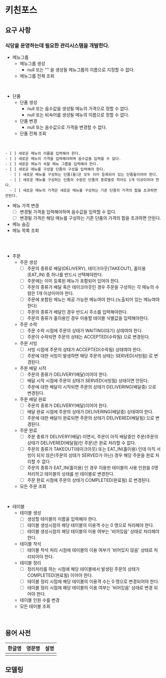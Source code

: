 # 키친포스

## 요구 사항

### 식당을 운영하는데 필요한 관리시스템을 개발한다.

- 메뉴그룹
  - 메뉴그룹 생성
    - null 또는 "" 을 생성될 메뉴그룹의 이름으로 지정할 수 없다.
  - 메뉴그룹 전체 조회

<br>

- 단품
  - 단품 생성
    - null 또는 음수값을 생성될 메뉴의 가격으로 정할 수 없다.
    - null 또는 비속어를 생성될 메뉴의 이름으로 정할 수 없다.
  - 단품 변경
    - null 또는 음수값으로 가격을 변경할 수 없다.
  - 단품 전체 조회

<br>

    - [ ] 새로운 메뉴의 이름을 입력해야 한다.
    - [ ] 새로운 메뉴의 가격을 입력해야하며 음수값을 입력할 수 없다.
    - [ ] 새로운 메뉴가 속할 메뉴 그룹을 입력해야 한다.
    - [ ] 새로운 메뉴를 구성할 단품의 구성을 입력해야 한다.
      - [ ] 새로운 메뉴를 구성하는 단품(들)은 모두 이미 등록되어 있는 단품들이어야 한다.
      - [ ] 새로운 메뉴를 구성하는 단품의 수량은 단품의 종류별로 적어도 1개 이상이어야 한다.
      - [ ] 새로운 메뉴의 가격은 새로운 메뉴를 구성하는 기존 단품의 가격의 합을 초과하면 안된다.
  - 메뉴 가격 변경 
    - [ ] 변경될 가격을 입력해야하며 음수값을 입력할 수 없다.
    - [ ] 변경될 가격은 해당 메뉴를 구성하는 기존 단품의 가격의 합을 초과하면 안된다.
  - 메뉴 숨김
  - 메뉴 목록 조회

<br>

<br>

- 주문
    - 주문 생성 
      - [ ] 주문의 종류로 배달(DELIVERY), 테이크아웃(TAKEOUT), 홀이용(EAT_IN) 중 하나를 반드시 선택해야한다. 
      - [ ] 주문에는 이미 등록된 메뉴가 포함되어 있어야 한다.
      - [ ] 주문의 종류가 배달 혹은 테이크아웃인 경우 주문을 구성하는 각 메뉴의 수량은 1개 이상이어야 한다.   
      - [ ] 주문에 포함된 메뉴는 제공 가능한 메뉴여야 한다.(노출되어 있는 메뉴여야 한다)
      - [ ] 주문의 종류가 배달인 경우 반드시 주소를 입력해야한다. 
      - [ ] 주문의 종류가 홀이용인 경우 이용할 테이블 식별값을 입력해야한다.
    - 주문 수락
      - [ ] 주문 수락 시점에 주문의 상태가 WAITING(대기) 상태여야 한다.
      - [ ] 주문이 수락되면 주문의 상태는 ACCEPTED(수락됨) 으로 변경된다.
    - 주문 서빙
      - [ ] 서빙 시점에 주문의 상태가 ACCEPTED(수락됨) 상태여야 한다.
      - [ ] 주문에 대한 서빙이 발생하면 해당 주문의 상태는 SERVED(서빙됨) 로 변경된다.
    - 주분 배달 시작
      - [ ] 주문의 종류가 DELIVERY(배달)이어야 한다.
      - [ ] 배달 시작 시점에 주문의 상태가 SERVED(서빙됨) 상태이면 안된다.
      - [ ] 주문에 대한 배달이 시작되면 주문의 상태가 DELIVERING(배달중) 으로 변경된다.
    - 주문 배달 완료
      - [ ] 주문의 종류가 DELIVERY(배달)이어야 한다.
      - [ ] 배달 완료 시점에 주문의 상태가 DELIVERING(배달중) 상태여야 한다.
      - [ ] 주문에 대한 배달이 완료되면 주문의 상태가 DELIVERED(배달됨) 으로 변경된다.
    - 주문 완료
      - [ ] 주문 종류가 DELIVERY(배달) 이면서, 주문이 아직 배달중인 주문(주문의 상태가 DELIVERED(배달됨)인 주문)은 완료 처리할 수 없다.
      - [ ] 주문의 종류가 TAKEOUT(테이크아웃) 또는 EAT_IN(홀이용) 인데 아직 서빙이 되지 않은(주문의 상태가 SERVED가 아닌) 경우 해당 주문을 완료 처리할 수 없다.
      - [ ] 주문의 종류가 EAT_IN(홀이용) 인 경우 이용한 테이블의 사용 인원을 0명 처리하고 테이블의 상태를 빈 테이블로 변경한다.
      - [ ] 주문 완료 시점에 주문의 상태가 COMPLETED(완료됨) 로 변경된다.
    - 모든 주문 조회

<br>

- 테이블
    - 테이블 생성 
      - [ ] 생성할 테이블의 이름을 입력해야 한다.
      - [ ] 테이블 생성시점의 해당 테이블의 이용객 수는 0 명으로 처리해야 한다.
      - [ ] 테이블 생성시점의 해당 테이블의 이용 여부는 '비어있음' 상태로 처리해야 한다.
    - 테이블 착석
      - [ ] 테이블 착석 처리 시점에 테이블의 이용 여부가 '비어있지 않음' 상태로 처리되어야 한다.
    - 테이블 정리
      - [ ] 정리처리를 하는 시점에 해당 테이블에서 발생된 주문의 상태가 COMPLETED(완료됨) 이어야 한다.
      - [ ] 테이블 정리 시점에 해당 테이블의 이용객 수는 0 명으로 변경되어야 한다.
      - [ ] 테이블 정리 시점에 해당 테이블의 이용 여부는 '비어있음' 상태로 변경 되어야 한다.
    - 테이블 인원 수를 변경
    - 모든 테이블 조회

<br>

## 용어 사전

| 한글명 | 영문명 | 설명 |
| --- | --- | --- |
|  |  |  |

## 모델링
